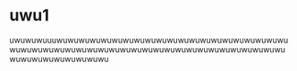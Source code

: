 # uwu1
uwuwuwuuuwuwuwuwuwuwuwuwuwuwuwuwuwuwuwuwuwuwuwuwuwuwuwuwuwuwuwuwuwuwuwuwuwuwuwuwuwuwuwuwuwuwuwuwuwuwuwuwuwuwuwuwuwuwuwu
